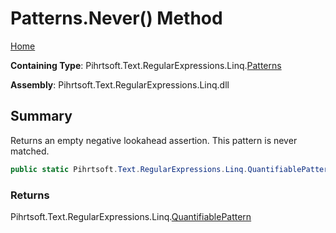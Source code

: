 # Patterns\.Never\(\) Method

[Home](../../../../../../README.md)

**Containing Type**: Pihrtsoft\.Text\.RegularExpressions\.Linq\.[Patterns](../README.md)

**Assembly**: Pihrtsoft\.Text\.RegularExpressions\.Linq\.dll

## Summary

Returns an empty negative lookahead assertion\. This pattern is never matched\.

```csharp
public static Pihrtsoft.Text.RegularExpressions.Linq.QuantifiablePattern Never()
```

### Returns

Pihrtsoft\.Text\.RegularExpressions\.Linq\.[QuantifiablePattern](../../QuantifiablePattern/README.md)

